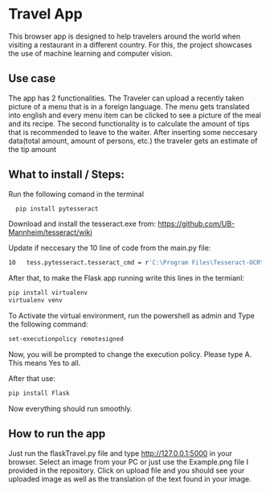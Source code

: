 
# Travel App

This browser app is designed to help travelers around the world when visiting a restaurant in a different country. For this, the project showcases the use of machine learning and computer vision.

## Use case

The app has 2 functionalities. The Traveler can upload a recently taken picture of a menu that is in a foreign language. The menu gets translated into english and every menu item can be clicked to see a picture of the meal and its recipe. The second functionality is to calculate the amount of tips that is recommended to leave to the waiter. After inserting some neccesary data(total amount, amount of persons, etc.) the traveler gets an estimate of the tip amount

## What to install / Steps:







Run the following comand in the terminal

```bash
  pip install pytesseract
```
Download and install the tesseract.exe from:
 https://github.com/UB-Mannheim/tesseract/wiki

 Update if neccesary the 10 line of code from the main.py file:

```bash
10   tess.pytesseract.tesseract_cmd = r'C:\Program Files\Tesseract-OCR\tesseract.exe'
```
After that, to make the Flask app running write this lines in the termianl:
```bash
pip install virtualenv
virtualenv venv
```

To Activate the virtual environment, run the powershell as admin and Type the following command:
```bash
set-executionpolicy remotesigned
```
Now, you will be prompted to change the execution policy. Please type A. This means Yes to all.

After that use:
```bash
pip install Flask
```
Now everything should run smoothly.


## How to run the app

Just run the flaskTravel.py file and type http://127.0.0.1:5000 in your browser. Select an image from your PC or just use the Example.png file I provided in the repository. Click on upload file and you should see your uploaded image as well as the translation of the text found in your image.



